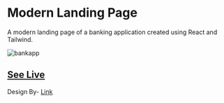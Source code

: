# Modern Landing Page
A modern landing page of a banking application created using React and Tailwind.

![bankapp](https://github.com/div40/modern-business-landingpage/assets/88618183/d3830d1e-a0df-402b-a605-e96350d10d6b)
## [See Live](https://a-modern-bank-app.netlify.app/) <br>
Design By- [Link](https://dribbble.com/OWWStudio)
